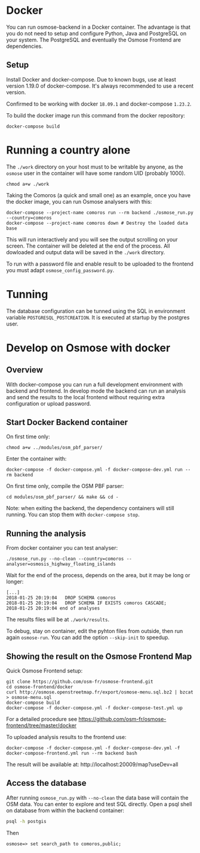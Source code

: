 Docker
======

You can run osmose-backend in a Docker container. The advantage is that
you do not need to setup and configure Python, Java and PostgreSQL on
your system. The PostgreSQL and eventually the Osmose Frontend are
dependencies.


Setup
-----

Install Docker and docker-compose. Due to known bugs, use at least
version 1.19.0 of docker-compose. It's always recommended to use a recent
version.

Confirmed to be working with docker `18.09.1` and docker-compose `1.23.2`.

To build the docker image run this command from the docker repository:
```
docker-compose build
```


Running a country alone
=======================

The `./work` directory on your host must to be writable by anyone, as the
`osmose` user in the container will have some random UID (probably 1000).
```
chmod a+w ./work
```

Taking the Comoros (a quick and small one) as an example, once you have
the docker image, you can run Osmose analysers with this:
```
docker-compose --project-name comoros run --rm backend ./osmose_run.py --country=comoros
docker-compose --project-name comoros down # Destroy the loaded data base
```

This will run interactively and you will see the output scrolling on your
screen. The container will be deleted at the end of the process. All
dowloaded and output data will be saved in the `./work` directory.

To run with a password file and enable result to be uploaded to the
frontend you must adapt `osmose_config_password.py`.


Tunning
=======

The database configuration can be tunned using the SQL in environment
variable `POSTGRESQL_POSTCREATION`. It is executed at startup by the
postgres user.

Develop on Osmose with docker
=============================

Overview
--------

With docker-compose you can run a full development environment with
backend and frontend. In develop mode the backend can run an analysis and
send the results to the local frontend without requiring extra
configuration or upload password.

Start Docker Backend container
------------------------------

On first time only:
```
chmod a+w ../modules/osm_pbf_parser/
```

Enter the container with:
```
docker-compose -f docker-compose.yml -f docker-compose-dev.yml run --rm backend
```

On first time only, compile the OSM PBF parser:
```
cd modules/osm_pbf_parser/ && make && cd -
```

Note: when exiting the backend, the dependency containers will still
running. You can stop them with `docker-compose stop`.

Running the analysis
--------------------

From docker container you can test analyser:
```
./osmose_run.py --no-clean --country=comoros --analyser=osmosis_highway_floating_islands
```

Wait for the end of the process, depends on the area, but it may be long
or longer:
```
[...]
2018-01-25 20:19:04   DROP SCHEMA comoros
2018-01-25 20:19:04   DROP SCHEMA IF EXISTS comoros CASCADE;
2018-01-25 20:19:04 end of analyses
```

The results files will be at `./work/results`.

To debug, stay on container, edit the pyhton files from outside, then run
again `osmose-run`. You can add the option `--skip-init` to speedup.

Showing the result on the Osmose Frontend Map
---------------------------------------------

Quick Osmose Frontend setup:
```
git clone https://github.com/osm-fr/osmose-frontend.git
cd osmose-frontend/docker
curl http://osmose.openstreetmap.fr/export/osmose-menu.sql.bz2 | bzcat > osmose-menu.sql
docker-compose build
docker-compose -f docker-compose.yml -f docker-compose-test.yml up
```

For a detailed procedure see
https://github.com/osm-fr/osmose-frontend/tree/master/docker


To uploaded analysis results to the frontend use:
```
docker-compose -f docker-compose.yml -f docker-compose-dev.yml -f docker-compose-frontend.yml run --rm backend bash
```

The result will be available at: http://localhost:20009/map?useDev=all


Access the database
-------------------

After running `osmose_run.py` with `--no-clean` the data base will
contain the OSM data. You can enter to explore and test SQL directly.
Open a psql shell on database from within the backend container:
```sh
psql -h postgis
```

Then
```
osmose=> set search_path to comoros,public;
```
